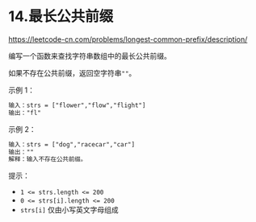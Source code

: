 # 14.最长公共前缀

<https://leetcode-cn.com/problems/longest-common-prefix/description/>

编写一个函数来查找字符串数组中的最长公共前缀。

如果不存在公共前缀，返回空字符串`""`。

示例 1：

```txt
输入：strs = ["flower","flow","flight"]
输出："fl"
```

示例 2：

```txt
输入：strs = ["dog","racecar","car"]
输出：""
解释：输入不存在公共前缀。
```

提示：

- `1 <= strs.length <= 200`
- `0 <= strs[i].length <= 200`
- `strs[i]` 仅由小写英文字母组成
